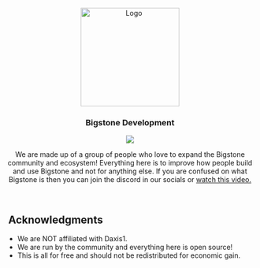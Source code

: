 <!-- PROJECT LOGO -->
<br />
<div align="center">
  <a href="https://github.com/BigstoneDevelopment">
	 <img src="https://github.com/BigstoneDevelopment/.github/blob/main/profile/banner.gif?raw=true" alt="Logo" width="200" height="200" />
  </a>

<h3 align="center">Bigstone Development</h3>

![](https://komarev.com/ghpvc/?username=BigstoneDevelopment&color=red)

  <p align="center">
   We are made up of a group of people who love to expand the Bigstone community and ecosystem!
   Everything here is to improve how people build and use Bigstone and not for anything else.
   If you are confused on what Bigstone is then you can join the discord in our socials or <a href="https://www.youtube.com/watch?v=0IJjAAtt9Z0">watch this video.</a>
  </p>
  
</div>
<br />

<!-- ACKNOWLEDGMENTS -->
## ‎‎ Acknowledgments

* We are NOT affiliated with Daxis1.
* We are run by the community and everything here is open source!
* This is all for free and should not be redistributed for economic gain.
